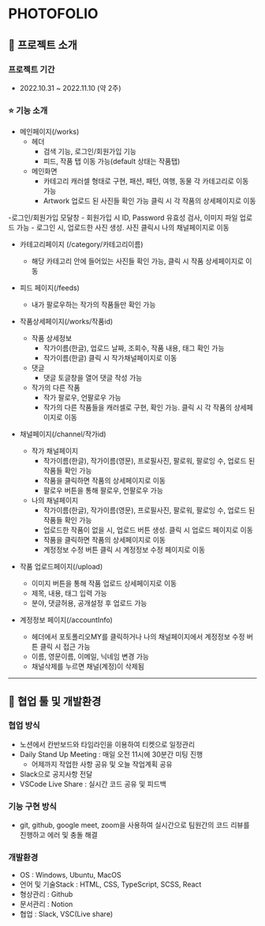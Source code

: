 # PHOTOFOLIO

## 🙂 프로젝트 소개

### 프로젝트 기간

- 2022.10.31 ~ 2022.11.10 (약 2주)

### ⭐ 기능 소개

- 메인페이지(/works)
  - 헤더
    - 검색 기능, 로그인/회원가입 기능
    - 피드, 작품 탭 이동 가능(default 상태는 작품탭)
  - 메인화면
    - 카테고리 캐러셀 형태로 구현, 패션, 패턴, 여행, 동물 각 카테고리로 이동 가능
    - Artwork 업로드 된 사진들 확인 가능 클릭 시 각 작품의 상세페이지로 이동

-로그인/회원가입 모달창
    - 회원가입 시 ID, Password 유효성 검사, 이미지 파일 업로드 가능
    - 로그인 시, 업로드한 사진 생성. 사진 클릭시 나의 채널페이지로 이동

- 카테고리페이지 (/category/카테고리이름)
    - 해당 카테고리 안에 들어있는 사진들 확인 가능, 클릭 시 작품 상세페이지로 이동

- 피드 페이지(/feeds)
    - 내가 팔로우하는 작가의 작품들만 확인 가능

- 작품상세페이지(/works/작품id)
  - 작품 상세정보
    - 작가이름(한글), 업로드 날짜, 조회수, 작품 내용, 태그 확인 가능
    - 작가이름(한글) 클릭 시 작가채널페이지로 이동
  - 댓글
    - 댓글 토글창을 열어 댓글 작성 가능
  - 작가의 다른 작품
    - 작가 팔로우, 언팔로우 가능
    - 작가의 다른 작품들을 캐러셀로 구현, 확인 가능. 클릭 시 각 작품의 상세페이지로 이동

- 채널페이지(/channel/작가id)
  - 작가 채널페이지
    - 작가이름(한글), 작가이름(영문), 프로필사진, 팔로워, 팔로잉 수, 업로드 된 작품들 확인 가능
    - 작품을 클릭하면 작품의 상세페이지로 이동
    - 팔로우 버튼을 통해 팔로우, 언팔로우 가능
  - 나의 채널페이지
    - 작가이름(한글), 작가이름(영문), 프로필사진, 팔로워, 팔로잉 수, 업로드 된 작품들 확인 가능
    - 업로드한 작품이 없을 시, 업로드 버튼 생성. 클릭 시 업로드 페이지로 이동
    - 작품을 클릭하면 작품의 상세페이지로 이동
    - 계정정보 수정 버튼 클릭 시 계정정보 수정 페이지로 이동

- 작품 업로드페이지(/upload)
    - 이미지 버튼을 통해 작품 업로드 상세페이지로 이동
    - 제목, 내용, 태그 입력 가능
    - 분야, 댓글허용, 공개설정 후 업로드 가능

- 계정정보 페이지(/accountInfo)
    - 헤더에서 포토폴리오MY를 클릭하거나 나의 채널페이지에서 계정정보 수정 버튼 클릭 시 접근 가능
    - 이름, 영문이름, 이메일, 닉네임 변경 가능
    - 채널삭제를 누르면 채널(계정)이 삭제됨

---

## 🤼 협업 툴 및 개발환경

### 협업 방식

- 노션에서 칸반보드와 타임라인을 이용하여 티켓으로 일정관리
- Daily Stand Up Meeting : 매일 오전 11시에 30분간 미팅 진행
    - 어제까지 작업한 사항 공유 및 오늘 작업계획 공유
- Slack으로 공지사항 전달
- VSCode Live Share : 실시간 코드 공유 및 피드백

### 기능 구현 방식

- git, github, google meet, zoom을 사용하여 실시간으로 팀원간의 코드 리뷰를 진행하고 에러 및 충돌 해결

### 개발환경

- OS : Windows, Ubuntu, MacOS
- 언어 및 기술Stack : HTML, CSS, TypeScript, SCSS, React
- 형상관리 : Github
- 문서관리 : Notion
- 협업 : Slack, VSC(Live share)
